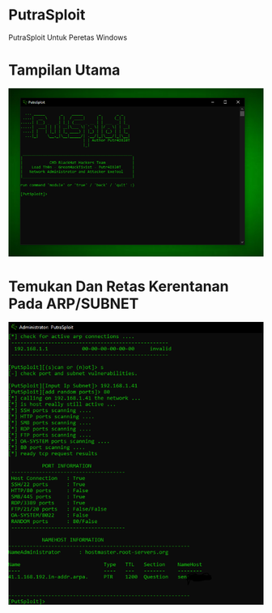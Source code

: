 # PutraSploit
PutraSploit Untuk Peretas Windows

<h1>Tampilan Utama</h1>
<p>
 <img src="putrasploit.PNG">
</p>
<h1>Temukan Dan Retas Kerentanan Pada ARP/SUBNET</h1>
<p>
 <img src="snif4.PNG">
</p>
